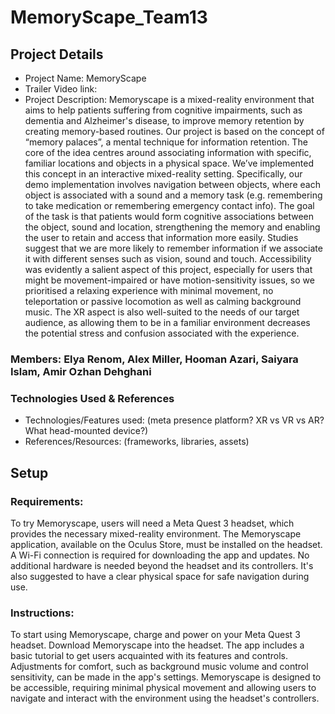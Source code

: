 # MemoryScape_Team13

## Project Details 
- Project Name: MemoryScape
- Trailer Video link: 
- Project Description:
Memoryscape is a mixed-reality environment that aims to help patients suffering from cognitive impairments, such as dementia and Alzheimer's disease, to improve memory retention by creating memory-based routines. Our project is based on the concept of “memory palaces”, a mental technique for information retention. The core of the idea centres around associating information with specific, familiar locations and objects in a physical space. We’ve implemented this concept in an interactive mixed-reality setting. Specifically, our demo implementation involves navigation between objects, where each object is associated with a sound and a memory task (e.g. remembering to take medication or remembering emergency contact info). The goal of the task is that patients would form cognitive associations between the object, sound and location, strengthening the memory and enabling the user to retain and access that information more easily. Studies suggest that we are more likely to remember information if we associate it with different senses such as vision, sound and touch. Accessibility was evidently a salient aspect of this project, especially for users that might be movement-impaired or have motion-sensitivity issues, so we prioritised a relaxing experience with minimal movement, no teleportation or passive locomotion as well as calming background music. The XR aspect is also well-suited to the needs of our target audience, as allowing them to be in a familiar environment decreases the potential stress and confusion associated with the experience.

### Members: Elya Renom, Alex Miller, Hooman Azari, Saiyara Islam, Amir Ozhan Dehghani

### Technologies Used & References
- Technologies/Features used: (meta presence platform? XR vs VR vs AR? What head-mounted device?)
- References/Resources: (frameworks, libraries, assets)

## Setup
### Requirements:
To try Memoryscape, users will need a Meta Quest 3 headset, which provides the necessary mixed-reality environment. The Memoryscape application, available on the Oculus Store, must be installed on the headset. A Wi-Fi connection is required for downloading the app and updates. No additional hardware is needed beyond the headset and its controllers. It's also suggested to have a clear physical space for safe navigation during use.

### Instructions:
To start using Memoryscape, charge and power on your Meta Quest 3 headset. Download Memoryscape into the headset. The app includes a basic tutorial to get users acquainted with its features and controls. Adjustments for comfort, such as background music volume and control sensitivity, can be made in the app's settings. Memoryscape is designed to be accessible, requiring minimal physical movement and allowing users to navigate and interact with the environment using the headset's controllers.
